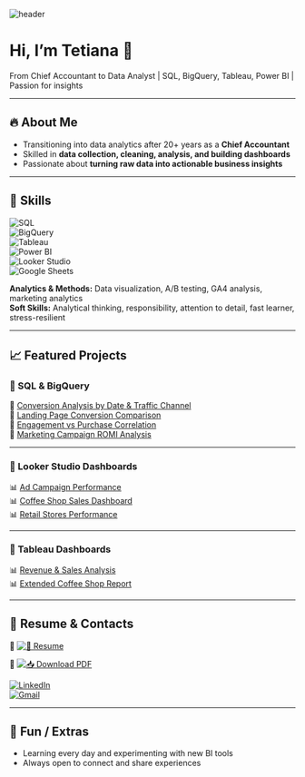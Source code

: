 ![header](https://capsule-render.vercel.app/api?type=soft&color=0:FFD700,100:1E90FF&height=200&section=header&text=Hi%2C%20I'm%20Tetiana%20👋&fontSize=40&fontColor=ffffff&animation=fadeIn)

# Hi, I’m Tetiana 👋  
From Chief Accountant to Data Analyst | SQL, BigQuery, Tableau, Power BI | Passion for insights  

---

## 🔥 About Me  
- Transitioning into data analytics after 20+ years as a **Chief Accountant**  
- Skilled in **data collection, cleaning, analysis, and building dashboards**  
- Passionate about **turning raw data into actionable business insights**  

---

## 🧰 Skills  

![SQL](https://img.shields.io/badge/SQL-336791?style=for-the-badge&logo=postgresql&logoColor=white)  
![BigQuery](https://img.shields.io/badge/BigQuery-669DF6?style=for-the-badge&logo=google-bigquery&logoColor=white)  
![Tableau](https://img.shields.io/badge/Tableau-E97627?style=for-the-badge&logo=tableau&logoColor=white)  
![Power BI](https://img.shields.io/badge/Power_BI-F2C811?style=for-the-badge&logo=powerbi&logoColor=black)  
![Looker Studio](https://img.shields.io/badge/Looker_Studio-4285F4?style=for-the-badge&logo=google&logoColor=white)  
![Google Sheets](https://img.shields.io/badge/Google_Sheets-34A853?style=for-the-badge&logo=googlesheets&logoColor=white)  

**Analytics & Methods:** Data visualization, A/B testing, GA4 analysis, marketing analytics  
**Soft Skills:** Analytical thinking, responsibility, attention to detail, fast learner, stress-resilient  

---

## 📈 Featured Projects  

### 🔹 SQL & BigQuery  

📌 [Conversion Analysis by Date & Traffic Channel](https://github.com/TETIANA-TR/SQL/commit/2ed726f5f7e5d7568e1fdab4e26040ec835120ca)   
📌 [Landing Page Conversion Comparison](https://github.com/TETIANA-TR/SQL/commit/2007c25a3bddeaf24763cfb54d4c4ca198c8b329)   
📌 [Engagement vs Purchase Correlation](https://github.com/TETIANA-TR/SQL/commit/05f195d825898e558ebd957c6410b9f303c94bcf)   
📌 [Marketing Campaign ROMI Analysis](https://github.com/TETIANA-TR/SQL/commit/7d862aec9247f2d369611d7a19a3cb2083dfdd6a)  

---

### 🔷 Looker Studio Dashboards  

📊 [Ad Campaign Performance](https://lookerstudio.google.com/reporting/fdddc53c-02d7-4230-a880-9f1b367bc89a)  
📊 [Coffee Shop Sales Dashboard](https://lookerstudio.google.com/reporting/ae0d120b-84f8-4a15-8e04-fc59ea584600/page/zsvSF)  
📊 [Retail Stores Performance](https://lookerstudio.google.com/reporting/7d62e714-17c4-48cf-bb58-222281d397e4/page/QsETF)  

---

### 🔶 Tableau Dashboards  

📊 [Revenue & Sales Analysis](https://public.tableau.com/views/Book4_17467082423910/revenue_product)  
📊 [Extended Coffee Shop Report](https://lnkd.in/eTaqjTHA)  

---

## 📄 Resume & Contacts  

📌 [![📝 Resume](https://img.shields.io/badge/-View%20Resume-blue?style=for-the-badge)](https://github.com/TETIANA-TR/TETIANA_TR/blob/main/TETIANA%20TROTSKA%20resume%201.pdf)   

📌 [![📥 Download PDF](https://img.shields.io/badge/-Download%20PDF-green?style=for-the-badge)](https://github.com/TETIANA-TR/TETIANA_TR/raw/main/TETIANA%20TROTSKA%20resume%201.pdf)  


[![LinkedIn](https://img.shields.io/badge/LinkedIn-0A66C2?style=for-the-badge&logo=linkedin&logoColor=white)](https://www.linkedin.com/)  
[![Gmail](https://img.shields.io/badge/Gmail-3608326@gmail.com-D14836?style=for-the-badge&logo=gmail&logoColor=white)](mailto:3608326@gmail.com)  

---

## 🌟 Fun / Extras  
- Learning every day and experimenting with new BI tools  
- Always open to connect and share experiences  

